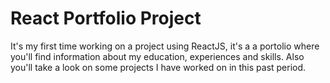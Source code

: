 # React Portfolio Project
It's my first time working on a project using ReactJS, it's a a portolio where you'll find information about my education, experiences and skills. Also you'll take a look on some projects I have worked on in this past period.
